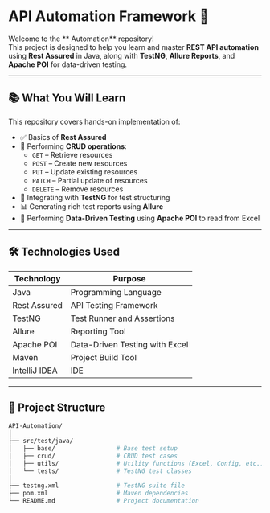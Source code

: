 #  API Automation Framework 🚀

Welcome to the ** Automation** repository!  
This project is designed to help you learn and master **REST API automation** using **Rest Assured** in Java, along with **TestNG**, **Allure Reports**, and **Apache POI** for data-driven testing.

---

## 📚 What You Will Learn

This repository covers hands-on implementation of:

- ✅ Basics of **Rest Assured**
- 📡 Performing **CRUD operations**:
    - `GET` – Retrieve resources
    - `POST` – Create new resources
    - `PUT` – Update existing resources
    - `PATCH` – Partial update of resources
    - `DELETE` – Remove resources
- 🧪 Integrating with **TestNG** for test structuring
- 📊 Generating rich test reports using **Allure**
- 📂 Performing **Data-Driven Testing** using **Apache POI** to read from Excel

---

## 🛠️ Technologies Used

| Technology     | Purpose                        |
|----------------|--------------------------------|
| Java           | Programming Language           |
| Rest Assured   | API Testing Framework          |
| TestNG         | Test Runner and Assertions     |
| Allure         | Reporting Tool                 |
| Apache POI     | Data-Driven Testing with Excel |
| Maven          | Project Build Tool             |
| IntelliJ IDEA  | IDE                            |

---

## 📁 Project Structure

```bash
API-Automation/
│
├── src/test/java/
│   ├── base/                 # Base test setup
│   ├── crud/                 # CRUD test cases
│   ├── utils/                # Utility functions (Excel, Config, etc.)
│   └── tests/                # TestNG test classes
│
├── testng.xml                # TestNG suite file
├── pom.xml                   # Maven dependencies
└── README.md                 # Project documentation